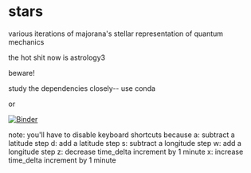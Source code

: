 # stars
various iterations of
majorana's stellar representation
of quantum mechanics

the hot shit now is astrology3

beware!

study the dependencies closely--
use conda

or

[![Binder](https://mybinder.org/badge.svg)](https://mybinder.org/v2/gh/heyredhat/stars/master)

note: you'll have to disable keyboard shortcuts because
a: subtract a latitude step
d: add a latitude step
s: subtract a longitude step
w: add a longitude step
z: decrease time_delta increment by 1 minute
x: increase time_delta increment by 1 minute

